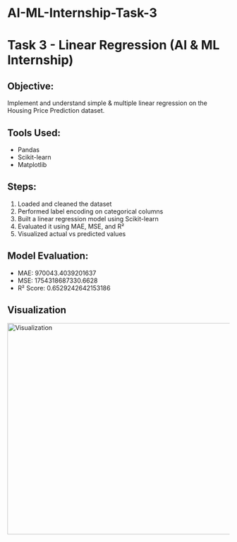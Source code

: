 # AI-ML-Internship-Task-3
# Task 3 - Linear Regression (AI & ML Internship)

## Objective:
Implement and understand simple & multiple linear regression on the Housing Price Prediction dataset.

## Tools Used:
- Pandas
- Scikit-learn
- Matplotlib

## Steps:
1. Loaded and cleaned the dataset
2. Performed label encoding on categorical columns
3. Built a linear regression model using Scikit-learn
4. Evaluated it using MAE, MSE, and R²
5. Visualized actual vs predicted values

## Model Evaluation:
- MAE: 970043.4039201637
- MSE: 1754318687330.6628
- R² Score: 0.6529242642153186
## Visualization
<img width="640" height="480" alt="Visualization" src="https://github.com/user-attachments/assets/ce3a3890-9a95-4d9f-953f-787e3d354acf" />
